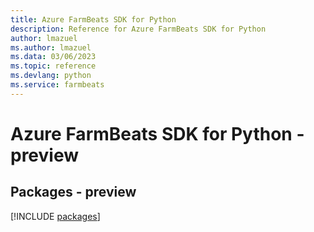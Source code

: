 ```yaml
---
title: Azure FarmBeats SDK for Python
description: Reference for Azure FarmBeats SDK for Python
author: lmazuel
ms.author: lmazuel
ms.data: 03/06/2023
ms.topic: reference
ms.devlang: python
ms.service: farmbeats
---
```

# Azure FarmBeats SDK for Python - preview
## Packages - preview
[!INCLUDE [packages](farmbeats-index.md)]